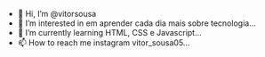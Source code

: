 - 👋 Hi, I’m @vitorsousa
- 👀 I’m interested in em aprender cada dia mais sobre tecnologia...
- 🌱 I’m currently learning HTML, CSS e Javascript...
- 📫 How to reach me instagram vitor_sousa05...

<!---
vitorsousa99/vitorsousa99 is a ✨ special ✨ repository because its `README.md` (this file) appears on your GitHub profile.
You can click the Preview link to take a look at your changes.
--->
